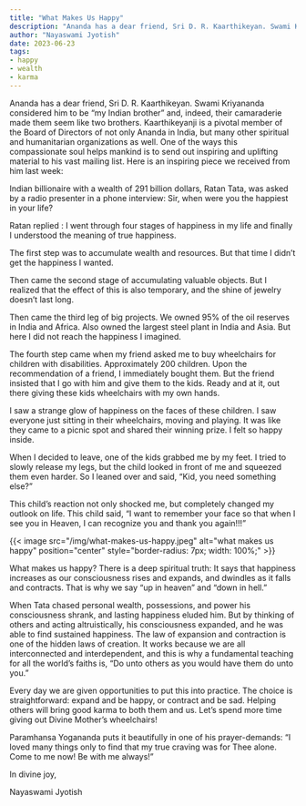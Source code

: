 ```yaml
---
title: "What Makes Us Happy"
description: "Ananda has a dear friend, Sri D. R. Kaarthikeyan. Swami Kriyananda considered him to be “my Indian brother” and, indeed, their camaraderie made them seem like two brothers. Kaarthikeyanji is a pivotal member of the Board of Directors of not only Ananda in India, but many other spiritual and humanitarian organizations as well. One of the ways this compassionate soul helps mankind is to send out inspiring and uplifting material to his vast mailing list. Here is an inspiring piece we received from him last week."
author: "Nayaswami Jyotish"
date: 2023-06-23
tags:
- happy
- wealth
- karma
---
```


Ananda has a dear friend, Sri D. R. Kaarthikeyan. Swami Kriyananda considered him to be “my Indian brother” and, indeed, their camaraderie made them seem like two brothers. Kaarthikeyanji is a pivotal member of the Board of Directors of not only Ananda in India, but many other spiritual and humanitarian organizations as well. One of the ways this compassionate soul helps mankind is to send out inspiring and uplifting material to his vast mailing list. Here is an inspiring piece we received from him last week:

Indian billionaire with a wealth of 291 billion dollars, Ratan Tata, was asked by a radio presenter in a phone interview: Sir, when were you the happiest in your life?

Ratan replied : I went through four stages of happiness in my life and finally I understood the meaning of true happiness.

The first step was to accumulate wealth and resources. But that time I didn’t get the happiness I wanted.

Then came the second stage of accumulating valuable objects. But I realized that the effect of this is also temporary, and the shine of jewelry doesn’t last long.

Then came the third leg of big projects. We owned 95% of the oil reserves in India and Africa. Also owned the largest steel plant in India and Asia. But here I did not reach the happiness I imagined.

The fourth step came when my friend asked me to buy wheelchairs for children with disabilities. Approximately 200 children. Upon the recommendation of a friend, I immediately bought them. But the friend insisted that I go with him and give them to the kids. Ready and at it, out there giving these kids wheelchairs with my own hands.

I saw a strange glow of happiness on the faces of these children. I saw everyone just sitting in their wheelchairs, moving and playing. It was like they came to a picnic spot and shared their winning prize. I felt so happy inside.

When I decided to leave, one of the kids grabbed me by my feet. I tried to slowly release my legs, but the child looked in front of me and squeezed them even harder. So I leaned over and said, “Kid, you need something else?”

This child’s reaction not only shocked me, but completely changed my outlook on life. This child said, “I want to remember your face so that when I see you in Heaven, I can recognize you and thank you again!!!”

{{< image src="/img/what-makes-us-happy.jpeg" alt="what makes us happy" position="center" style="border-radius: 7px; width: 100%;" >}}

What makes us happy? There is a deep spiritual truth: It says that happiness increases as our consciousness rises and expands, and dwindles as it falls and contracts. That is why we say “up in heaven” and “down in hell.”

When Tata chased personal wealth, possessions, and power his consciousness shrank, and lasting happiness eluded him. But by thinking of others and acting altruistically, his consciousness expanded, and he was able to find sustained happiness. The law of expansion and contraction is one of the hidden laws of creation. It works because we are all interconnected and interdependent, and this is why a fundamental teaching for all the world’s faiths is, “Do unto others as you would have them do unto you.”

Every day we are given opportunities to put this into practice. The choice is straightforward: expand and be happy, or contract and be sad. Helping others will bring good karma to both them and us. Let’s spend more time giving out Divine Mother’s wheelchairs!

Paramhansa Yogananda puts it beautifully in one of his prayer-demands: “I loved many things only to find that my true craving was for Thee alone. Come to me now! Be with me always!”

In divine joy,

Nayaswami Jyotish
